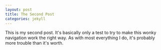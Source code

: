 ```yaml
---
layout: post
title: The Second Post
categories: jekyll
---
```


This is my second post. It's basically only a test to try to make this wonky navigation work the right way. As with most everything I do, it's probably more trouble than it's worth.
